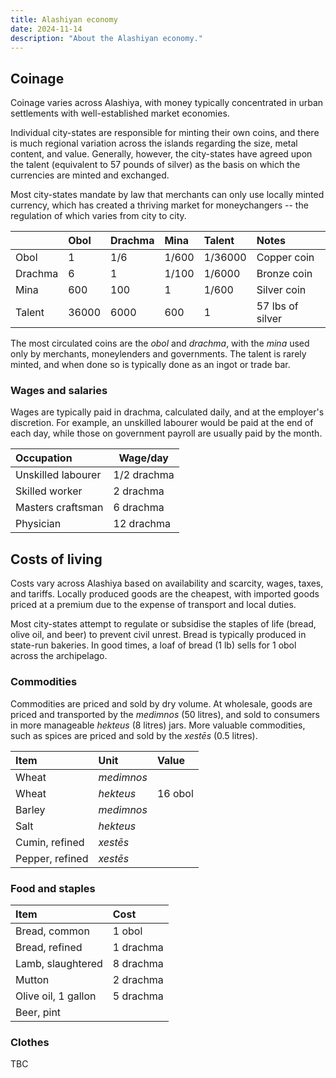 ```yaml
---
title: Alashiyan economy
date: 2024-11-14
description: "About the Alashiyan economy."
---
```



## Coinage

Coinage varies across Alashiya, with money typically concentrated in urban settlements with well-established market economies.

Individual city-states are responsible for minting their own coins, and there is much regional variation across the islands regarding the size, metal content, and value. Generally, however, the city-states have agreed upon the talent (equivalent to 57 pounds of silver) as the basis on which the currencies are minted and exchanged.

Most city-states mandate by law that merchants can only use locally minted currency, which has created a thriving market for moneychangers -- the regulation of which varies from city to city.

|         | Obol  | Drachma | Mina  | Talent  | Notes            |
| :------ | :---- | :------ | :---- | :------ | :--------------- |
| Obol    | 1     | 1/6     | 1/600 | 1/36000 | Copper coin      |
| Drachma | 6     | 1       | 1/100 | 1/6000  | Bronze coin      |
| Mina    | 600   | 100     | 1     | 1/600   | Silver coin      |
| Talent  | 36000 | 6000    | 600   | 1       | 57 lbs of silver |

The most circulated coins are the *obol* and *drachma*, with the *mina* used only by merchants, moneylenders and governments. The talent is rarely minted, and when done so is typically done as an ingot or trade bar.

### Wages and salaries
Wages are typically paid in drachma, calculated daily, and at the employer's discretion. For example, an unskilled labourer would be paid at the end of each day, while those on government payroll are usually paid by the month.

| Occupation         | Wage/day    |
| :----------------- | ----------- |
| Unskilled labourer | 1/2 drachma |
| Skilled worker     | 2 drachma   |
| Masters craftsman  | 6 drachma   |
| Physician          | 12 drachma  |


## Costs of living

Costs vary across Alashiya based on availability and scarcity, wages, taxes, and tariffs. Locally produced goods are the cheapest, with imported goods priced at a premium due to the expense of transport and local duties.

Most city-states attempt to regulate or subsidise the staples of life (bread, olive oil, and beer) to prevent civil unrest. Bread is typically produced in state-run bakeries. In good times, a loaf of bread (1 lb) sells for 1 obol across the archipelago.

### Commodities

Commodities are priced and sold by dry volume. At wholesale, goods are priced and transported by the *medimnos* (50 litres), and sold to consumers in more manageable *hekteus* (8 litres) jars. More valuable commodities, such as spices are priced and sold by the *xestēs* (0.5 litres).

| Item            | Unit       | Value   |
| :-------------- | :--------- | :------ |
| Wheat           | *medimnos* |         |
| Wheat           | *hekteus*  | 16 obol |
| Barley          | *medimnos* |         |
| Salt            | *hekteus*  |         |
| Cumin, refined  | *xestēs*   |         |
| Pepper, refined | *xestēs*   |         |



### Food and staples

| Item                | Cost      |
| :------------------ | :-------- |
| Bread, common       | 1 obol    |
| Bread, refined      | 1 drachma |
| Lamb, slaughtered   | 8 drachma |
| Mutton              | 2 drachma |
| Olive oil, 1 gallon | 5 drachma |
| Beer, pint          |           |



### Clothes


TBC